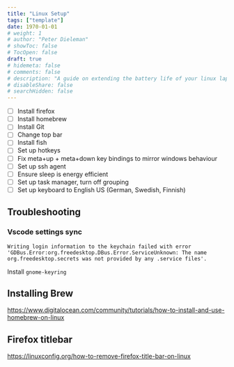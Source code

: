 ```yaml
---
title: "Linux Setup"
tags: ["template"]
date: 1970-01-01
# weight: 1
# author: "Peter Dieleman"
# showToc: false
# TocOpen: false
draft: true
# hidemeta: false
# comments: false
# description: "A guide on extending the battery life of your linux laptop"
# disableShare: false
# searchHidden: false
---
```


- [ ] Install firefox
- [ ] Install homebrew
- [ ] Install Git
- [ ] Change top bar
- [ ] Install fish
- [ ] Set up hotkeys
- [ ] Fix meta+up + meta+down key bindings to mirror windows behaviour
- [ ] Set up ssh agent
- [ ] Ensure sleep is energy efficient
- [ ] Set up task manager, turn off grouping
- [ ] Set up keyboard to English US (German, Swedish, Finnish)

## Troubleshooting

### Vscode settings sync

`Writing login information to the keychain failed with error 'GDBus.Error:org.freedesktop.DBus.Error.ServiceUnknown: The name org.freedesktop.secrets was not provided by any .service files'.`

Install `gnome-keyring`

## Installing Brew

<https://www.digitalocean.com/community/tutorials/how-to-install-and-use-homebrew-on-linux>

## Firefox titlebar

<https://linuxconfig.org/how-to-remove-firefox-title-bar-on-linux>


